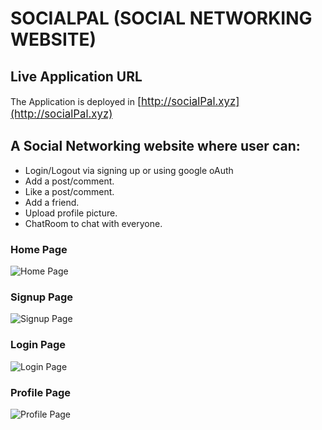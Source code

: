 # SOCIALPAL (SOCIAL NETWORKING WEBSITE)

## Live Application URL

The Application is deployed in <big>[http://socialPal.xyz](http://socialPal.xyz)</big>

## A Social Networking website where user can:

- Login/Logout via signing up or using google oAuth
- Add a post/comment.
- Like a post/comment.
- Add a friend.
- Upload profile picture.
- ChatRoom to chat with everyone.

### Home Page

![Home Page](images/homepage.png)

### Signup Page

![Signup Page](images/signup_page.png)

### Login Page

![Login Page](images/login_page.png)

### Profile Page

![Profile Page](images/profile_page.png)



